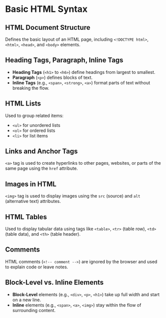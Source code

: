 # Basic HTML Syntax

## HTML Document Structure

Defines the basic layout of an HTML page, including `<!DOCTYPE html>`, `<html>`, `<head>`, and `<body>` elements.

## Heading Tags, Paragraph, Inline Tags

* **Heading Tags** (`<h1>` to `<h6>`) define headings from largest to smallest.
* **Paragraph** (`<p>`) defines blocks of text.
* **Inline Tags** (e.g., `<span>`, `<strong>`, `<a>`) format parts of text without breaking the flow.

## HTML Lists

Used to group related items:

* `<ul>` for unordered lists
* `<ol>` for ordered lists
* `<li>` for list items

## Links and Anchor Tags

`<a>` tag is used to create hyperlinks to other pages, websites, or parts of the same page using the `href` attribute.

## Images in HTML

`<img>` tag is used to display images using the `src` (source) and `alt` (alternative text) attributes.

## HTML Tables

Used to display tabular data using tags like `<table>`, `<tr>` (table row), `<td>` (table data), and `<th>` (table header).

## Comments

HTML comments (`<!-- comment -->`) are ignored by the browser and used to explain code or leave notes.

## Block-Level vs. Inline Elements

* **Block-Level** elements (e.g., `<div>`, `<p>`, `<h1>`) take up full width and start on a new line.
* **Inline** elements (e.g., `<span>`, `<a>`, `<img>`) stay within the flow of surrounding content.
